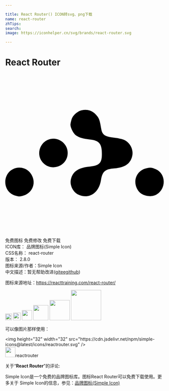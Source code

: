 ```yaml
---

title: React Router() ICON转svg、png下载
name: react-router
zhTips: 
search: 
image: https://iconhelper.cn/svg/brands/react-router.svg

---
```


# React Router  <small style="font-size: 60%;font-weight: 100"></small>

<div id="svg" class="svg-wrap">
<svg role="img" xmlns="http://www.w3.org/2000/svg" viewBox="0 0 24 24"><title>React Router icon</title><path d="M12.118 5.466a2.306 2.306 0 00-.623.08c-.278.067-.702.332-.953.583-.41.423-.49.609-.662 1.469-.08.423.41 1.43.847 1.734.45.317 1.085.502 2.065.608 1.429.16 1.84.636 1.84 2.197 0 1.377-.385 1.747-1.96 1.906-1.707.172-2.58.834-2.765 2.117-.106.781.41 1.76 1.125 2.091 1.627.768 3.15-.198 3.467-2.196.211-1.284.622-1.642 1.998-1.747 1.588-.133 2.409-.675 2.713-1.787.278-1.02-.304-2.157-1.297-2.554-.264-.106-.873-.238-1.35-.291-1.495-.16-1.879-.424-2.038-1.39-.225-1.337-.317-1.562-.794-2.09a2.174 2.174 0 00-1.613-.73zm-4.785 4.36a2.145 2.145 0 00-.497.048c-1.469.318-2.17 2.051-1.35 3.295 1.178 1.774 3.944.953 3.97-1.177.012-1.193-.98-2.143-2.123-2.166zM2.089 14.19a2.22 2.22 0 00-.427.052c-2.158.476-2.237 3.626-.106 4.182.53.145.582.145 1.111.013 1.191-.318 1.866-1.456 1.549-2.607-.278-1.02-1.144-1.664-2.127-1.64zm19.824.008c-.233.002-.477.058-.784.162-1.39.477-1.866 2.092-.98 3.336.557.794 1.96 1.058 2.82.516 1.416-.874 1.363-3.057-.093-3.746-.38-.186-.663-.271-.963-.268z"/></svg>
</div>
<detail full-name='react-router'></detail>

<div class="detail-page">
<p>
<span><span class="badge-success badge">免费图标</span> <span class="badge-success badge">免费修改</span>  <span class="badge-success badge">免费下载</span> </span>
<br/>
<span>
ICON库：
<span class="badge-secondary badge">品牌图标(Simple Icon)</span> 
</span>
<br/>
<span>
CSS名称：
<span class="badge-secondary badge">react-router</span> 
</span>

<br/>
<span>
版本：
<span class="badge-secondary badge">2.8.0</span> 
</span>
<br/>
<span>图标来源/作者：<span class="badge-light badge">Simple Icon</span></span> 
<br/>
<span class="zh-detail">中文描述：暂无<span class="help-link"><span>帮助改进</span>(<a href="https://gitee.com/liuwave/icon-helper/edit/master/json/brands/react-router.json" target="_blank" rel="noopener noreferrer">gitee</a><a href="https://github.com/liuwave/icon-helper/edit/master/json/brands/react-router.json" target="_blank" rel="noopener noreferrer">github</a></span>)</span><br/>
</p>
</div><div class="description description alert alert-light"><p>图标来源地址：<a href="https://reacttraining.com/react-router/" target="_blank" rel="noopener noreferrer">https://reacttraining.com/react-router/</a></p></div>
<div class="alert alert-dark">
<img height="21" width="21" src="https://cdn.jsdelivr.net/npm/simple-icons@latest/icons/reactrouter.svg" />
<img height="24" width="24" src="https://cdn.jsdelivr.net/npm/simple-icons@latest/icons/reactrouter.svg" />
<img height="32" width="32" src="https://cdn.jsdelivr.net/npm/simple-icons@latest/icons/reactrouter.svg" />
<img height="48" width="48" src="https://cdn.jsdelivr.net/npm/simple-icons@latest/icons/reactrouter.svg" />
<img height="64" width="64" src="https://cdn.jsdelivr.net/npm/simple-icons@latest/icons/reactrouter.svg" />
<img height="96" width="96" src="https://cdn.jsdelivr.net/npm/simple-icons@latest/icons/reactrouter.svg" />

</div>
<div>
  <p>可以像图片那样使用：    
  </p>
  <div class="alert alert-primary" style="font-size: 14px">
    &lt;img height="32" width="32" src="https://cdn.jsdelivr.net/npm/simple-icons@latest/icons/reactrouter.svg" /&gt;
    <copy-btn content='<img height="32" width="32" src="https://cdn.jsdelivr.net/npm/simple-icons@latest/icons/reactrouter.svg" />'></copy-btn>
  </div>
  <div class="alert alert-secondary">
    <img height="32" width="32" src="https://cdn.jsdelivr.net/npm/simple-icons@latest/icons/reactrouter.svg" />reactrouter
    <copy-btn content="reactrouter" btn-title="复制图标名称"></copy-btn>
  </div>
</div>
<div class="icon-detail__container">
<p>关于“<b>React Router</b>”的评论:</p>
</div>
<Vssue title="关于“React Router”的评论" />
<div><p>Simple Icon是一个免费的品牌图标库。图标React Router可以免费下载使用。更多关于  Simple Icon的信息，参见：<a target="_blank" href="https://iconhelper.cn/brands.html">品牌图标(Simple Icon)</a>
</p></div>
